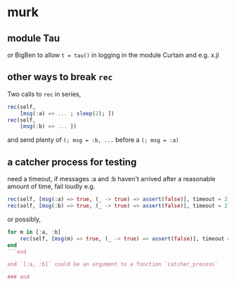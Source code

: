 # murk

## module Tau

or BigBen to allow `t = tau()` in logging in the module Curtain and e.g. x.jl

## other ways to break `rec`

Two calls to `rec` in series,

```julia
rec(self,
    [msg(:a) => ... ; sleep(2); ])
rec(self,
    [msg(:b) => ... ])
```

and send plenty of `(; msg = :b, ...` before a `(; msg = :a)`

## a catcher process for testing

need a timeout, if messages :a and :b haven't arrived after a reasonable amount of time, fail loudly e.g.

```julia
rec(self, [msg(:a) => true, (_ -> true) => assert(false)], timeout = 2)
rec(self, [msg(:b) => true, (_ -> true) => assert(false)], timeout = 2)
```

or possibly,

```julia
for m in [:a, :b]
    rec(self, [msg(m) => true, (_ -> true) => assert(false)], timeout = 2)
end
```end

and `[:a, :b]` could be an argument to a function `catcher_process`

### end
